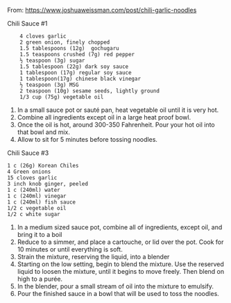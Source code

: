 From: https://www.joshuaweissman.com/post/chili-garlic-noodles

Chili Sauce #1

        4 cloves garlic
        2 green onion, finely chopped
        1.5 tablespoons (12g)  gochugaru
        1.5 teaspoons crushed (7g) red pepper
        ½ teaspoon (3g) sugar
        1.5 tablespoon (22g) dark soy sauce
        1 tablespoon (17g) regular soy sauce 
        1 tablespoon(17g) chinese black vinegar
        ½ teaspoon (3g) MSG 
        2 teaspoon (10g) sesame seeds, lightly ground
        1/3 cup (75g) vegetable oil 

1. In a small sauce pot or sauté pan, heat vegetable oil until it is very hot.
2. Combine all ingredients except oil in a large heat proof bowl.
3. Once the oil is hot, around 300-350 Fahrenheit. Pour your hot oil into that bowl and mix.
4. Allow to sit for 5 minutes before tossing noodles.

Chili Sauce #3

    1 c (26g) Korean Chiles
    4 Green onions
    15 cloves garlic
    3 inch knob ginger, peeled
    1 c (240ml) water
    1 c (240ml) vinegar
    1 c (240ml) fish sauce
    1/2 c vegetable oil
    1/2 c white sugar

1. In a medium sized sauce pot, combine all of ingredients, except oil, and bring it to a boil
2. Reduce to a simmer, and place a cartouche, or lid over the pot. Cook for 10 minutes or until everything is soft.
3. Strain the mixture, reserving the liquid, into a blender
4. Starting on the low setting, begin to blend the mixture.  Use the reserved liquid to loosen the mixture, until it begins to move freely. Then blend on high to a purée.
5. In the blender, pour a small stream of oil into the mixture to emulsify.
6. Pour the finished sauce in a bowl that will be used to toss the noodles.

